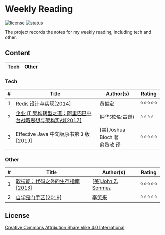 # Weekly Reading
[![license](https://badgen.net/badge/license/Attribution%20Share%20Alike%204.0%20International/green)](https://github.com/yanglbme/weekly-reading/blob/master/LICENSE)
[![status](https://badgen.net/badge/status/updated-weekly/orange)](https://github.com/yanglbme/weekly-reading)

The project records the notes for my weekly reading, including tech and other.

## Content
| [Tech](#Tech) | [Other](#Other) |
|---|---|

### Tech
| # | Title | Author(s) | Rating |
|---|---|---|---|
| 1 | [Redis 设计与实现[2014]](docs/tech/2019-03-17.md) | [黄健宏](https://github.com/huangz1990) | ⭐⭐⭐⭐⭐ |
| 2 | [企业 IT 架构转型之道：阿里巴巴中台战略思想与架构实战[2017]](docs/tech/2019-03-31.md) | 钟华(花名:古谦) | ⭐⭐⭐⭐ |
| 3 | Effective Java 中文版原书第 3 版[2019] | [美]Joshua Bloch 著<br>俞黎敏 译 | ⭐⭐⭐⭐⭐ |

### Other
| # | Title | Author(s) | Rating |
|---|---|---|---|
| 1 | [软技能：代码之外的生存指南[2016]](docs/other/2019-03-10.md) | [[美]John Z. Sonmez](https://simpleprogrammer.com/about-simple-programmer/)| ⭐⭐⭐⭐⭐ |
| 2 | [自学是门手艺[2019]](docs/other/2019-03-24.md) | [李笑来](https://github.com/xiaolai) | ⭐⭐⭐⭐⭐ |

## License
[Creative Commons Attribution Share Alike 4.0 International](LICENSE)